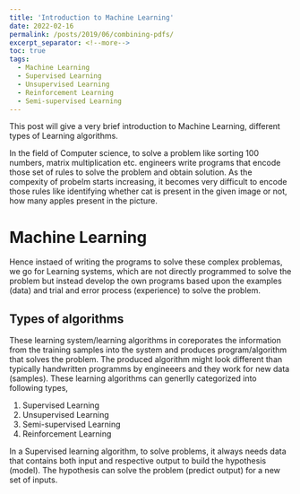 ```yaml
---
title: 'Introduction to Machine Learning'
date: 2022-02-16
permalink: /posts/2019/06/combining-pdfs/
excerpt_separator: <!--more-->
toc: true
tags:
  - Machine Learning
  - Supervised Learning
  - Unsupervised Learning
  - Reinforcement Learning
  - Semi-supervised Learning
---
```


This post will give a very brief introduction to Machine Learning, different types of Learning algorithms.
<!--more-->
In the field of Computer science, to solve a problem like sorting 100 numbers, matrix multiplication etc. engineers write programs that encode those set of rules to solve the problem and obtain solution. As the compexity of probelm starts increasing, it becomes very difficult to encode those rules like identifying whether cat is present in the given image or not, how many apples present in the picture.

# Machine Learning

Hence instaed of writing the programs to solve these complex problemas, we go for Learning systems, which are not directly programmed to solve the problem but instead develop the own programs based upon the examples (data) and trial and error process (experience) to solve the problem.

## Types of algorithms

These learning system/learning algorithms in coreporates the information from the training samples into the system and produces program/algorithm that solves the problem. The produced algorithm might look different than typically handwritten programms by engineeers and they work for new data (samples). These learning algorithms can generlly categorized into following types,

 1. Supervised Learning
 2. Unsupervised Learning
 3. Semi-supervised Learning
 4. Reinforcement Learning 

In a Supervised learning algorithm, to solve problems, it always needs data that contains both input and respective output to build the hypothesis (model). The hypothesis can solve the problem (predict output) for a new set of inputs. 

